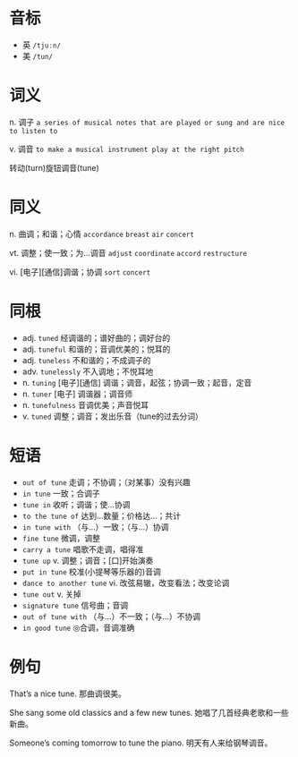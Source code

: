 # 音标

- 英 `/tjuːn/`
- 美 `/tun/`

# 词义

n. 调子
`a series of musical notes that are played or sung and are nice to listen to`

v. 调音
`to make a musical instrument play at the right pitch`



转动(turn)旋钮调音(tune)

# 同义

n. 曲调；和谐；心情
`accordance` `breast` `air` `concert`

vt. 调整；使一致；为…调音
`adjust` `coordinate` `accord` `restructure`

vi. [电子][通信]调谐；协调
`sort` `concert`

# 同根

- adj. `tuned` 经调谐的；谱好曲的；调好台的
- adj. `tuneful` 和谐的；音调优美的；悦耳的
- adj. `tuneless` 不和谐的；不成调子的
- adv. `tunelessly` 不入调地；不悦耳地
- n. `tuning` [电子][通信] 调谐；调音，起弦；协调一致；起音，定音
- n. `tuner` [电子] 调谐器；调音师
- n. `tunefulness` 音调优美；声音悦耳
- v. `tuned` 调整；调音；发出乐音（tune的过去分词）

# 短语

- `out of tune` 走调；不协调；（对某事）没有兴趣
- `in tune` 一致；合调子
- `tune in` 收听；调谐；使…协调
- `to the tune of` 达到…数量；价格达…；共计
- `in tune with` （与...）一致；（与...）协调
- `fine tune` 微调，调整
- `carry a tune` 唱歌不走调，唱得准
- `tune up` v. 调整；调音；[口]开始演奏
- `put in tune` 校准(小提琴等乐器的)音调
- `dance to another tune` vi. 改弦易辙，改变看法；改变论调
- `tune out` v. 关掉
- `signature tune` 信号曲；音调
- `out of tune with` （与...）不一致；（与...）不协调
- `in good tune` ◎合调，音调准确

# 例句

That’s a nice tune.
那曲调很美。

She sang some old classics and a few new tunes.
她唱了几首经典老歌和一些新曲。

Someone’s coming tomorrow to tune the piano.
明天有人来给钢琴调音。


